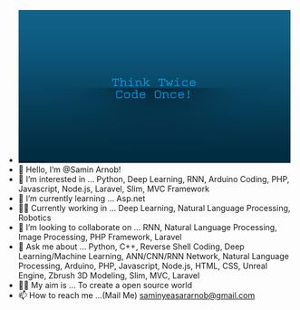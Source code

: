 - <img src="dp.jpg" class="img-fluid" >
- 👋 Hello, I’m @Samin Arnob!
- 👀 I’m interested in ... Python, Deep Learning, RNN, Arduino Coding, PHP, Javascript, Node.js, Laravel, Slim, MVC Framework
- 🌱 I’m currently learning ... Asp.net
- 💪🏻 Currently working in ... Deep Learning, Natural Language Processing, Robotics
- 💞️ I’m looking to collaborate on ... RNN, Natural Language Processing, Image Processing, PHP Framework, Laravel
- 🤗 Ask me about ... Python, C++, Reverse Shell Coding, Deep Learning/Machine Learning, ANN/CNN/RNN Network, Natural Language Processing, Arduino, PHP, Javascript, Node.js, HTML, CSS, Unreal Engine, Zbrush 3D Modeling, Slim, MVC, Laravel
- 👊🏼 My aim is ... To create a open source world
- 📫 How to reach me ...(Mail Me) saminyeasararnob@gmail.com 


